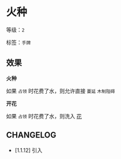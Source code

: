 # 火种

等级：`2`

标签：`手牌`

## 效果

**火种**

如果 `占领` 时花费了水，则允许直接 `蔓延` `木制阻碍`

**开花**

如果 `占领` 时花费了水，则洗入 [花](../卡牌组/花.md)

## CHANGELOG

- [1.1.12] 引入
